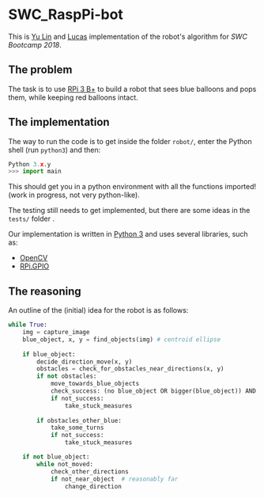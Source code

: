 # SWC_RaspPi-bot

This is [Yu Lin](https://github.com/yulint/) and [Lucas](https://github.com/lssimoes) implementation of the robot's algorithm for _SWC Bootcamp 2018_.

## The problem

The task is to use [RPi 3 B+](https://www.raspberrypi.org/products/raspberry-pi-3-model-b-plus/) to build a robot that sees blue balloons and pops them, while keeping red balloons intact. 

## The implementation

The way to run the code is to get inside the folder `robot/`, enter the Python shell (run `python3`) and then:

```python
Python 3.x.y
>>> import main
```

This should get you in a python environment with all the functions imported! (work in progress, not very python-like).

The testing still needs to get implemented, but there are some ideas in the `tests/` folder .

Our implementation is written in [Python 3](https://www.python.org/) and uses several libraries, such as:

- [OpenCV](https://docs.opencv.org/3.4.3/)
- [RPi.GPIO](https://sourceforge.net/projects/raspberry-gpio-python/)

## The reasoning

An outline of the (initial) idea for the robot is as follows:

```python
while True:
    img = capture_image
    blue_object, x, y = find_objects(img) # centroid ellipse
    
    if blue_object:
        decide_direction_move(x, y)
        obstacles = check_for_obstacles_near_directions(x, y)
        if not obstacles:
            move_towards_blue_objects
            check_success: (no blue_object OR bigger(blue_object)) AND image_changed
            if not_success:
                take_stuck_measures
    
        if obstacles_other_blue:
            take_some_turns
            if not_success:
                take_stuck_measures

    if not blue_object:
        while not_moved:
            check_other_directions
            if not_near_object  # reasonably far
                change_direction

```